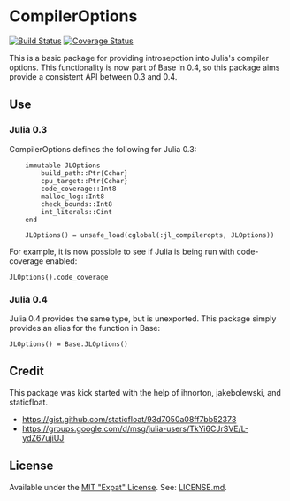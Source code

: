 # CompilerOptions

[![Build Status](https://travis-ci.org/sjkelly/CompilerOptions.jl.svg?branch=master)](https://travis-ci.org/sjkelly/CompilerOptions.jl)
[![Coverage Status](https://img.shields.io/coveralls/sjkelly/CompilerOptions.jl.svg)](https://coveralls.io/r/sjkelly/CompilerOptions.jl?branch=master)

This is a basic package for providing introsepction into Julia's compiler
options. This functionality is now part of Base in 0.4, so this package aims
provide a consistent API between 0.3 and 0.4.

## Use

### Julia 0.3

CompilerOptions defines the following for Julia 0.3:

```
    immutable JLOptions
        build_path::Ptr{Cchar}
        cpu_target::Ptr{Cchar}
        code_coverage::Int8
        malloc_log::Int8
        check_bounds::Int8
        int_literals::Cint
    end

    JLOptions() = unsafe_load(cglobal(:jl_compileropts, JLOptions))
```

For example, it is now possible to see if Julia is being run with code-coverage
enabled:

`JLOptions().code_coverage`

### Julia 0.4

Julia 0.4 provides the same type, but is unexported. This package simply
provides an alias for the function in Base:

`JLOptions() = Base.JLOptions()`

## Credit
This package was kick started with the help of ihnorton, jakebolewski, and staticfloat.

* https://gist.github.com/staticfloat/93d7050a08ff7bb52373
* https://groups.google.com/d/msg/julia-users/TkYi6CJrSVE/L-ydZ67ujiUJ

## License
Available under the [MIT "Expat" License](http://en.wikipedia.org/wiki/MIT_License). See: [LICENSE.md](./LICENSE.md).


